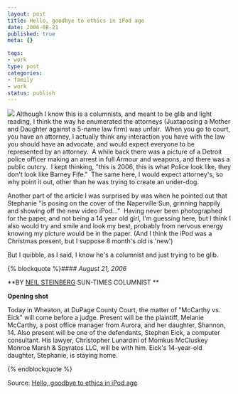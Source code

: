 ```yaml
--- 
layout: post
title: Hello, goodbye to ethics in iPod age
date: 2006-08-21
published: true
meta: {}

tags: 
- work
type: post
categories: 
- family
- work
status: publish
---
```



[![](http://www.andyeick.com/_blogMedia/HellogoodbyetoethicsiniPodage_A74A/steph_thumb4.jpg)](http://www.andyeick.com/_blogMedia/HellogoodbyetoethicsiniPodage_A74A/steph6.jpg) Although I know this is a columnists, and meant to be glib and light reading, I think the way he enumerated the attorneys (Juxtaposing a Mother and Daughter against a 5-name law firm) was unfair.  When you go to court, you have an attorney, I actually think any interaction you have with the law you should have an advocate, and would expect everyone to be represented by an attorney.  A while back there was a picture of a Detroit police officer making an arrest in full Armour and weapons, and there was a public outcry.  I kept thinking, "this is 2006, this is what Police look like, they don't look like Barney Fife."  The same here, I would expect attorney's, so why point it out, other than he was trying to create an under-dog. 



Another part of the article I was surprised by was when he pointed out that Stephanie "is posing on the cover of the Naperville Sun, grinning happily and showing off the new video iPod..."  Having never been photographed for the paper, and not being a 14 year old girl, I'm guessing here, but I think I also would try and smile and look my best, probably from nervous energy knowing my picture would be in the paper. (And I think the iPod was a Christmas present, but I suppose 8 month's old is 'new')



But I quibble, as I said, I know he's a columnist and just trying to be glib.

{% blockquote %}#### _August 21, 2006_



**BY [NEIL STEINBERG](mailto:nsteinberg@suntimes.com) SUN-TIMES COLUMNIST **



**Opening shot**



Today in Wheaton, at DuPage County Court, the matter of "McCarthy vs. Eick" will come before a judge. Present will be the plaintiff, Melanie McCarthy, a post office manager from Aurora, and her daughter, Shannon, 14. Also present will be one of the defendants, Stephen Eick, a computer consultant. His lawyer, Christopher Lunardini of Momkus McCluskey Monroe Marsh & Spyratos LLC, will be with him. Eick's 14-year-old daughter, Stephanie, is staying home.

{% endblockquote %}

Source: [Hello, goodbye to ethics in iPod age](http://www.suntimes.com/output/steinberg/cst-nws-stein21.html)

